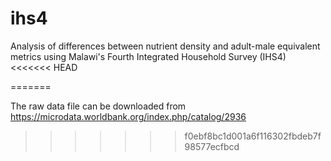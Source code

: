 # ihs4


Analysis of differences between nutrient density and adult-male equivalent metrics using Malawi's Fourth Integrated Household Survey (IHS4)
<<<<<<< HEAD
 
=======


The raw data file can be downloaded from https://microdata.worldbank.org/index.php/catalog/2936

>>>>>>> f0ebf8bc1d001a6f116302fbdeb7f98577ecfbcd
